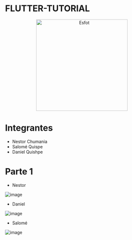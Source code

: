 # FLUTTER-TUTORIAL
<div>
<p align='center'>
<img src="https://esfot.epn.edu.ec/images/headers/logo_esfot_buho.png" alt="Esfot" width="300px">
</p>
</div>

# Integrantes
- Nestor Chumania
- Salomé Quispe
- Daniel Quishpe

# Parte 1
- Nestor
  
![image](https://github.com/RotsenCH/flutter-tutorial-master/assets/117753370/6228a445-bca8-4bb0-ab9d-0fcaa2462f72)

- Daniel

![image](https://github.com/RotsenCH/flutter-tutorial-master/assets/85651718/f5de3c53-dfd1-4f8f-86ba-4040584c0887)

- Salomé

![image](https://github.com/RotsenCH/flutter-tutorial-master/assets/85651718/fb872743-53cd-40d2-ba54-bc4e56866647)

